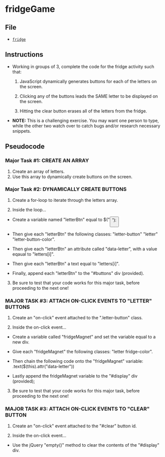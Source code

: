 # fridgeGame
## File

* [`fridge`](Unsolved/fridge.html)

## Instructions

* Working in groups of 3, complete the code for the fridge activity such that:

  1. JavaScript dynamically generates buttons for each of the letters on the screen.

  2. Clicking any of the buttons leads the SAME letter to be displayed on the screen.

  3. Hitting the clear button erases all of the letters from the fridge.

* **NOTE:** This is a challenging exercise. You may want one person to type, while the other two watch over to catch bugs and/or research necessary snippets.

## Pseudocode

### Major Task #1: CREATE AN ARRAY
1. Create an array of letters.
2.  Use this array to dynamically create buttons on the screen.

### Major Task #2: DYNAMICALLY CREATE BUTTONS
1. Create a for-loop to iterate through the letters array.

2. Inside the loop...

  * Create a variable named "letterBtn" equal to $("<button>"); 

  * Then give each "letterBtn" the following classes: "letter-button" "letter" "letter-button-color".

  * Then give each "letterBtn" an attribute called "data-letter", with a value eqaual to "letters[i]".

  * Then give each "letterBtn" a text equal to "letters[i]".

  * Finally, append each "letterBtn" to the "#buttons" div (provided).

3. Be sure to test that your code works for this major task, before proceeding to the next one!

### MAJOR TASK #3: ATTACH ON-CLICK EVENTS TO "LETTER" BUTTONS
 1. Create an "on-click" event attached to the ".letter-button" class.

 2. Inside the on-click event...

  * Create a variable called "fridgeMagnet" and set the variable equal to a new div.

  * Give each "fridgeMagnet" the following classes: "letter fridge-color".

  * Then chain the following code onto the "fridgeMagnet" variable: .text($(this).attr("data-letter"))

  * Lastly append the fridgeMagnet variable to the "#display" div (provided);

3. Be sure to test that your code works for this major task, before proceeding to the next one!

### MAJOR TASK #3: ATTACH ON-CLICK EVENTS TO "CLEAR" BUTTON

  1. Create an "on-click" event attached to the "#clear" button id.

  2. Inside the on-click event...

  * Use the jQuery "empty()" method to clear the contents of the "#display" div.